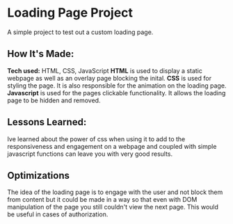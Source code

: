 # Loading Page Project
A simple project to test out a custom loading page. 

## How It's Made:
**Tech used:** HTML, CSS, JavaScript
**HTML** is used to display a static webpage as well as an overlay page blocking the inital.
**CSS** is used for styling the page. It is also responsible for the animation on the loading page. 
**Javascript** is used for the pages clickable functionality. It allows the loading page to be hidden and removed. 

## Lessons Learned:

Ive learned about the power of css when using it to add to the responsiveness and engagement on a webpage and coupled with simple javascript functions can leave you with very good results. 

## Optimizations

The idea of the loading page is to engage with the user and not block them from content but it could be made in a way so that even with DOM manipulation of the page you still couldn't view the next page. This would be useful in cases of authorization.

